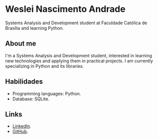 # Weslei Nascimento Andrade

Systems Analysis and Development student at Faculdade Católica de Brasília and learning Python.

## About me

I'm a Systems Analysis and Development student, interested in learning new technologies and applying them in practical projects. I am currently specializing in Python and its libraries.

## Habilidades

* Programming languages: Python.
* Database: SQLite.

## Links

* [LinkedIn](https://www.linkedin.com/in/weslei-nascimento-andrade/).
* [GitHub](https://github.com/wesleiandrade).
